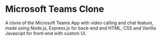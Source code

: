 # Microsoft Teams Clone
A clone of the Microsoft Teams App with video calling and chat feature, made using Node.js, Express.js for back-end and HTML, CSS and Vanilla Javascipt for front-end with custom UI.
